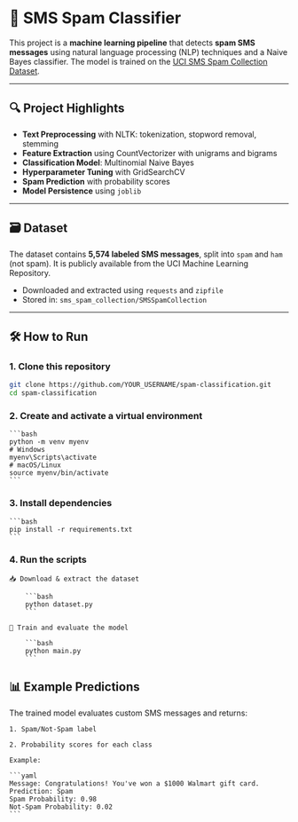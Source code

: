 # 📩 SMS Spam Classifier

This project is a **machine learning pipeline** that detects **spam SMS messages** using natural language processing (NLP) techniques and a Naive Bayes classifier. The model is trained on the [UCI SMS Spam Collection Dataset](https://archive.ics.uci.edu/dataset/228/sms+spam+collection).

---

## 🔍 Project Highlights

- **Text Preprocessing** with NLTK: tokenization, stopword removal, stemming
- **Feature Extraction** using CountVectorizer with unigrams and bigrams
- **Classification Model**: Multinomial Naive Bayes
- **Hyperparameter Tuning** with GridSearchCV
- **Spam Prediction** with probability scores
- **Model Persistence** using `joblib`

---

## 🗃️ Dataset

The dataset contains **5,574 labeled SMS messages**, split into `spam` and `ham` (not spam). It is publicly available from the UCI Machine Learning Repository.

- Downloaded and extracted using `requests` and `zipfile`
- Stored in: `sms_spam_collection/SMSSpamCollection`

---

## 🛠️ How to Run

### 1. Clone this repository
```bash
git clone https://github.com/YOUR_USERNAME/spam-classification.git
cd spam-classification
```

### 2. Create and activate a virtual environment
    ```bash
    python -m venv myenv
    # Windows
    myenv\Scripts\activate
    # macOS/Linux
    source myenv/bin/activate
    ```

### 3. Install dependencies
    ```bash
    pip install -r requirements.txt
    ```

### 4. Run the scripts
    
    📥 Download & extract the dataset

        ```bash
        python dataset.py
        ```

    🤖 Train and evaluate the model

        ```bash
        python main.py
        ```

## 📊 Example Predictions

The trained model evaluates custom SMS messages and returns:

    1. Spam/Not-Spam label

    2. Probability scores for each class

    Example:

    ```yaml
    Message: Congratulations! You've won a $1000 Walmart gift card.
    Prediction: Spam
    Spam Probability: 0.98
    Not-Spam Probability: 0.02
    ```


